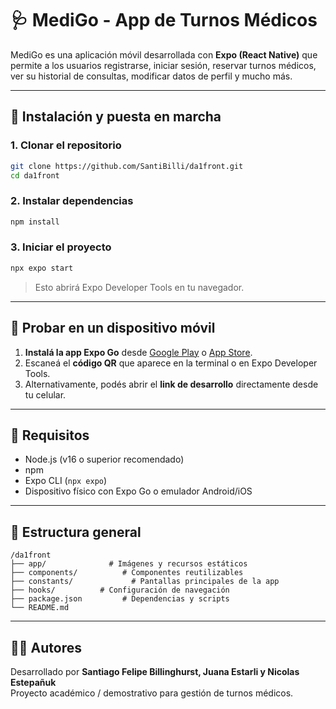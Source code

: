 # 🩺 MediGo - App de Turnos Médicos

MediGo es una aplicación móvil desarrollada con **Expo (React Native)** que permite a los usuarios registrarse, iniciar sesión, reservar turnos médicos, ver su historial de consultas, modificar datos de perfil y mucho más.

---

## 🚀 Instalación y puesta en marcha

### 1. Clonar el repositorio

```bash
git clone https://github.com/SantiBilli/da1front.git
cd da1front
```

### 2. Instalar dependencias

```bash
npm install
```

### 3. Iniciar el proyecto

```bash
npx expo start
```

> Esto abrirá Expo Developer Tools en tu navegador.

---

## 📱 Probar en un dispositivo móvil

1. **Instalá la app Expo Go** desde [Google Play](https://play.google.com/store/apps/details?id=host.exp.exponent) o [App Store](https://apps.apple.com/app/expo-go/id982107779).
2. Escaneá el **código QR** que aparece en la terminal o en Expo Developer Tools.
3. Alternativamente, podés abrir el **link de desarrollo** directamente desde tu celular.

---

## 🧩 Requisitos

- Node.js (v16 o superior recomendado)
- npm
- Expo CLI (`npx expo`)
- Dispositivo físico con Expo Go o emulador Android/iOS

---

## 📂 Estructura general

```
/da1front
├── app/              # Imágenes y recursos estáticos
├── components/          # Componentes reutilizables
├── constants/             # Pantallas principales de la app
├── hooks/          # Configuración de navegación
├── package.json         # Dependencias y scripts
└── README.md
```

---

## 👨‍⚕️ Autores

Desarrollado por **Santiago Felipe Billinghurst, Juana Estarli y Nicolas Estepañuk**  
Proyecto académico / demostrativo para gestión de turnos médicos.
